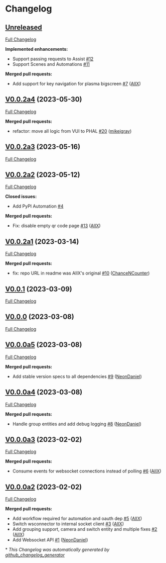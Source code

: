 # Changelog

## [Unreleased](https://github.com/OpenVoiceOS/ovos-PHAL-plugin-homeassistant/tree/HEAD)

[Full Changelog](https://github.com/OpenVoiceOS/ovos-PHAL-plugin-homeassistant/compare/V0.0.2a4...HEAD)

**Implemented enhancements:**

- Support passing requests to Assist [\#12](https://github.com/OpenVoiceOS/ovos-PHAL-plugin-homeassistant/issues/12)
- Support Scenes and Automations [\#11](https://github.com/OpenVoiceOS/ovos-PHAL-plugin-homeassistant/issues/11)

**Merged pull requests:**

- Add support for key navigation for plasma bigscreen [\#7](https://github.com/OpenVoiceOS/ovos-PHAL-plugin-homeassistant/pull/7) ([AIIX](https://github.com/AIIX))

## [V0.0.2a4](https://github.com/OpenVoiceOS/ovos-PHAL-plugin-homeassistant/tree/V0.0.2a4) (2023-05-30)

[Full Changelog](https://github.com/OpenVoiceOS/ovos-PHAL-plugin-homeassistant/compare/V0.0.2a3...V0.0.2a4)

**Merged pull requests:**

- refactor: move all logic from VUI to PHAL [\#20](https://github.com/OpenVoiceOS/ovos-PHAL-plugin-homeassistant/pull/20) ([mikejgray](https://github.com/mikejgray))

## [V0.0.2a3](https://github.com/OpenVoiceOS/ovos-PHAL-plugin-homeassistant/tree/V0.0.2a3) (2023-05-16)

[Full Changelog](https://github.com/OpenVoiceOS/ovos-PHAL-plugin-homeassistant/compare/V0.0.2a2...V0.0.2a3)

## [V0.0.2a2](https://github.com/OpenVoiceOS/ovos-PHAL-plugin-homeassistant/tree/V0.0.2a2) (2023-05-12)

[Full Changelog](https://github.com/OpenVoiceOS/ovos-PHAL-plugin-homeassistant/compare/V0.0.2a1...V0.0.2a2)

**Closed issues:**

- Add PyPI Automation [\#4](https://github.com/OpenVoiceOS/ovos-PHAL-plugin-homeassistant/issues/4)

**Merged pull requests:**

- Fix: disable empty qr code page [\#13](https://github.com/OpenVoiceOS/ovos-PHAL-plugin-homeassistant/pull/13) ([AIIX](https://github.com/AIIX))

## [V0.0.2a1](https://github.com/OpenVoiceOS/ovos-PHAL-plugin-homeassistant/tree/V0.0.2a1) (2023-03-14)

[Full Changelog](https://github.com/OpenVoiceOS/ovos-PHAL-plugin-homeassistant/compare/V0.0.1...V0.0.2a1)

**Merged pull requests:**

- fix: repo URL in readme was AIIX's original [\#10](https://github.com/OpenVoiceOS/ovos-PHAL-plugin-homeassistant/pull/10) ([ChanceNCounter](https://github.com/ChanceNCounter))

## [V0.0.1](https://github.com/OpenVoiceOS/ovos-PHAL-plugin-homeassistant/tree/V0.0.1) (2023-03-09)

[Full Changelog](https://github.com/OpenVoiceOS/ovos-PHAL-plugin-homeassistant/compare/V0.0.0...V0.0.1)

## [V0.0.0](https://github.com/OpenVoiceOS/ovos-PHAL-plugin-homeassistant/tree/V0.0.0) (2023-03-08)

[Full Changelog](https://github.com/OpenVoiceOS/ovos-PHAL-plugin-homeassistant/compare/V0.0.0a5...V0.0.0)

## [V0.0.0a5](https://github.com/OpenVoiceOS/ovos-PHAL-plugin-homeassistant/tree/V0.0.0a5) (2023-03-08)

[Full Changelog](https://github.com/OpenVoiceOS/ovos-PHAL-plugin-homeassistant/compare/V0.0.0a4...V0.0.0a5)

**Merged pull requests:**

- Add stable version specs to all dependencies [\#9](https://github.com/OpenVoiceOS/ovos-PHAL-plugin-homeassistant/pull/9) ([NeonDaniel](https://github.com/NeonDaniel))

## [V0.0.0a4](https://github.com/OpenVoiceOS/ovos-PHAL-plugin-homeassistant/tree/V0.0.0a4) (2023-03-08)

[Full Changelog](https://github.com/OpenVoiceOS/ovos-PHAL-plugin-homeassistant/compare/V0.0.0a3...V0.0.0a4)

**Merged pull requests:**

- Handle group entities and add debug logging [\#8](https://github.com/OpenVoiceOS/ovos-PHAL-plugin-homeassistant/pull/8) ([NeonDaniel](https://github.com/NeonDaniel))

## [V0.0.0a3](https://github.com/OpenVoiceOS/ovos-PHAL-plugin-homeassistant/tree/V0.0.0a3) (2023-02-02)

[Full Changelog](https://github.com/OpenVoiceOS/ovos-PHAL-plugin-homeassistant/compare/V0.0.0a2...V0.0.0a3)

**Merged pull requests:**

- Consume events for websocket connections instead of polling [\#6](https://github.com/OpenVoiceOS/ovos-PHAL-plugin-homeassistant/pull/6) ([AIIX](https://github.com/AIIX))

## [V0.0.0a2](https://github.com/OpenVoiceOS/ovos-PHAL-plugin-homeassistant/tree/V0.0.0a2) (2023-02-02)

[Full Changelog](https://github.com/OpenVoiceOS/ovos-PHAL-plugin-homeassistant/compare/f92d2168b7053c3a58430237bfb9d9a4dcb0ae67...V0.0.0a2)

**Merged pull requests:**

- Add workflow required for automation and oauth dep [\#5](https://github.com/OpenVoiceOS/ovos-PHAL-plugin-homeassistant/pull/5) ([AIIX](https://github.com/AIIX))
- Switch wsconnector to internal socket client [\#3](https://github.com/OpenVoiceOS/ovos-PHAL-plugin-homeassistant/pull/3) ([AIIX](https://github.com/AIIX))
- Add grouping support, camera and switch entity and multiple fixes [\#2](https://github.com/OpenVoiceOS/ovos-PHAL-plugin-homeassistant/pull/2) ([AIIX](https://github.com/AIIX))
- Add Websocket API [\#1](https://github.com/OpenVoiceOS/ovos-PHAL-plugin-homeassistant/pull/1) ([NeonDaniel](https://github.com/NeonDaniel))



\* *This Changelog was automatically generated by [github_changelog_generator](https://github.com/github-changelog-generator/github-changelog-generator)*
